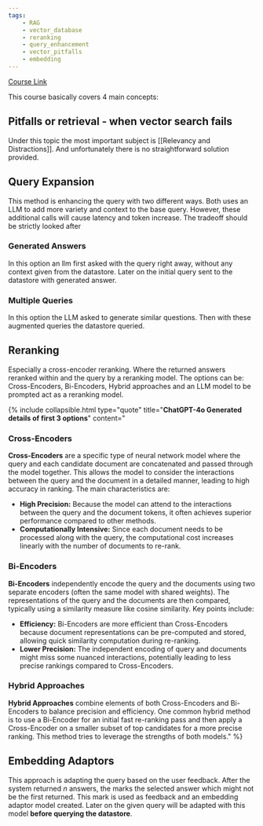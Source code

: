 ```yaml
---
tags:
    - RAG 
    - vector_database 
    - reranking 
    - query_enhancement 
    - vector_pitfalls 
    - embedding 
---
```


[Course Link](https://learn.deeplearning.ai/accomplishments/d540d1c3-69d5-442d-99f7-498c3650783b)

This course basically covers 4 main concepts:
## Pitfalls or retrieval - when vector search fails 
Under this topic the most important subject is [[Relevancy and Distractions]]. And unfortunately there is no straightforward solution provided.

## Query Expansion
This method is enhancing the query with two different ways. Both uses an LLM to add more variety and context to the base query. However, these additional calls will cause latency and token increase. The tradeoff should be strictly looked after
### Generated Answers
In this option an llm first asked with the query right away, without any context given from the datastore. Later on the initial query sent to the datastore with generated answer. 
### Multiple Queries
In this option the LLM asked to generate similar questions. Then with these augmented queries the datastore queried. 

## Reranking
Especially a cross-encoder reranking. Where the returned answers reranked within and the query by a reranking model. The options can be: Cross-Encoders, Bi-Encoders, Hybrid approaches and an LLM model to be prompted act as a reranking model.

{% include collapsible.html type="quote" title="**ChatGPT-4o Generated details of first 3 options**" content="
### Cross-Encoders 
**Cross-Encoders** are a specific type of neural network model where the query and each candidate document are concatenated and passed through the model together. This allows the model to consider the interactions between the query and the document in a detailed manner, leading to high accuracy in ranking. The main characteristics are:
 
- **High Precision:** Because the model can attend to the interactions between the query and the document tokens, it often achieves superior performance compared to other methods.
- **Computationally Intensive:** Since each document needs to be processed along with the query, the computational cost increases linearly with the number of documents to re-rank.

### Bi-Encoders
**Bi-Encoders** independently encode the query and the documents using two separate encoders (often the same model with shared weights). The representations of the query and the documents are then compared, typically using a similarity measure like cosine similarity. Key points include:
 
- **Efficiency:** Bi-Encoders are more efficient than Cross-Encoders because document representations can be pre-computed and stored, allowing quick similarity computation during re-ranking.
- **Lower Precision:** The independent encoding of query and documents might miss some nuanced interactions, potentially leading to less precise rankings compared to Cross-Encoders. 
### Hybrid Approaches
**Hybrid Approaches** combine elements of both Cross-Encoders and Bi-Encoders to balance precision and efficiency. One common hybrid method is to use a Bi-Encoder for an initial fast re-ranking pass and then apply a Cross-Encoder on a smaller subset of top candidates for a more precise ranking. This method tries to leverage the strengths of both models." %}

## Embedding Adaptors
This approach is adapting the query based on the user feedback. After the system returned $n$ answers, the marks the selected answer which might not be the first returned. This mark is used as feedback and an embedding adaptor model created. Later on the given query will be adapted with this model **before querying the datastore**. 